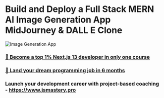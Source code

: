 # Build and Deploy a Full Stack MERN AI Image Generation App  MidJourney & DALL E Clone
![Image Generation App](https://i.ibb.co/p0f27C2/Thumbnail-9.png)

### [🌟 Become a top 1% Next.js 13 developer in only one course](https://jsmastery.pro/next13)
### [🚀 Land your dream programming job in 6 months](https://jsmastery.pro/masterclass)

### Launch your development career with project-based coaching - https://www.jsmastery.pro
